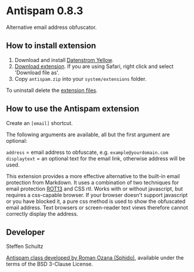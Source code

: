 Antispam 0.8.3
==============
Alternative email address obfuscator. 

## How to install extension

1. Download and install [Datenstrom Yellow](https://github.com/datenstrom/yellow/).
2. [Download extension](https://github.com/schulle4u/yellow-extensions-schulle4u/raw/master/zip/antispam.zip). If you are using Safari, right click and select 'Download file as'.
3. Copy `antispam.zip` into your `system/extensions` folder.

To uninstall delete the [extension files](extension.ini).

## How to use the Antispam extension

Create an `[email]` shortcut.
 
The following arguments are available, all but the first argument are optional:

`address` = email address to obfuscate, e.g. `example@yourdomain.com`  
`displaytext` = an optional text for the email link, otherwise address will be used. 

This extension provides a more effective alternative to the built-in email protection from Markdown. It uses a combination of two techniques for email protection [ROT13](http://en.wikipedia.org/wiki/ROT13) and CSS rtl. Works with or without javascript, but requires a css-capable browser. If your browser doesn't support javascript or you have blocked it, a pure css method is used to show the obfuscated email address. Text browsers or screen-reader text views therefore cannot correctly display the address. 

## Developer

Steffen Schultz

[Antispam class developed by Roman Ozana (Sphido)](https://github.com/sphido/antispam), available under the terms of the BSD 3-Clause License. 
